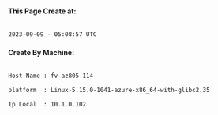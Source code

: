 
   
#### This Page Create at:

```bash

2023-09-09 - 05:08:57 UTC

```

#### Create By Machine:

```bash

Host Name : fv-az805-114

platform  : Linux-5.15.0-1041-azure-x86_64-with-glibc2.35

Ip Local  : 10.1.0.102

```

